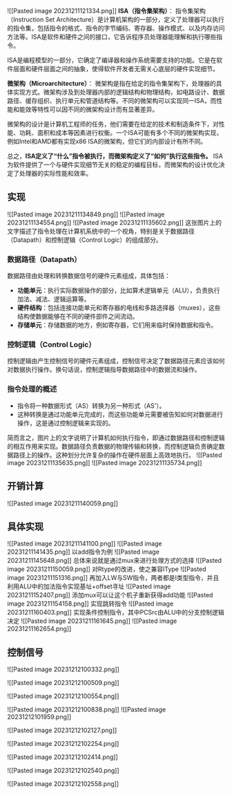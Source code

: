 ![[Pasted image 20231211121334.png]]
**ISA（指令集架构）**：
指令集架构（Instruction Set Architecture）是计算机架构的一部分，定义了处理器可以执行的指令集，包括指令的格式、指令的字节编码、寄存器、操作模式、以及内存访问方法等。ISA是软件和硬件之间的接口，它告诉程序员处理器能理解和执行哪些指令。

ISA是编程模型的一部分，它确定了编译器和操作系统需要支持的功能。它是在软件层面和硬件层面之间的抽象，使得软件开发者无需关心底层的硬件实现细节。

**微架构（Microarchitecture）**：
微架构是指在给定的指令集架构下，处理器的具体实现方式。微架构涉及到处理器内部的逻辑结构和物理结构，如电路设计、数据路径、缓存组织、执行单元和管道结构等。不同的微架构可以实现同一ISA，而性能和能效等特性可以因不同的微架构设计而有显著差异。

微架构的设计是计算机工程师的任务，他们需要在给定的技术和制造条件下，对性能、功耗、面积和成本等因素进行权衡。一个ISA可能有多个不同的微架构实现，例如Intel和AMD都有实现x86 ISA的微架构，但它们的内部设计有所不同。

总之，**ISA定义了“什么”指令被执行，而微架构定义了“如何”执行这些指令。** ISA为软件提供了一个与硬件实现细节无关的稳定的编程目标，而微架构的设计优化决定了处理器的实际性能和效率。
## 实现
![[Pasted image 20231211134849.png]]
![[Pasted image 20231211134554.png]]
![[Pasted image 20231211135602.png]]
这张图片上的文字描述了指令处理在计算机系统中的一个视角，特别是关于数据路径（Datapath）和控制逻辑（Control Logic）的组成部分。

### 数据路径（Datapath）

数据路径由处理和转换数据信号的硬件元素组成，具体包括：

- **功能单元**：执行实际数据操作的部分，比如算术逻辑单元（ALU），负责执行加法、减法、逻辑运算等。
- **硬件结构**：包括连接功能单元和寄存器的电线和多路选择器（muxes），这些结构使数据能够在不同的硬件部件之间流动。
- **存储单元**：存储数据的地方，例如寄存器，它们用来临时保持数据和指令。

### 控制逻辑（Control Logic）

控制逻辑由产生控制信号的硬件元素组成，控制信号决定了数据路径元素应该如何对数据执行操作。换句话说，控制逻辑指导数据路径中的数据流和操作。

### 指令处理的概述

- 指令将一种数据形式（AS）转换为另一种形式（AS'）。
- 这种转换是通过功能单元完成的，而这些功能单元需要被告知如何对数据进行操作，这是通过控制逻辑来实现的。

简而言之，图片上的文字说明了计算机如何执行指令，即通过数据路径和控制逻辑的相互作用来实现。数据路径负责数据的物理传输和转换，而控制逻辑负责确定数据路径上的操作。这种划分允许复杂的操作在硬件层面上高效地执行。
![[Pasted image 20231211135635.png]]
![[Pasted image 20231211135734.png]]
## 开销计算
![[Pasted image 20231211140059.png]]

## 具体实现
![[Pasted image 20231211141100.png]]
![[Pasted image 20231211141435.png]]
以add指令为例
![[Pasted image 20231211145648.png]]
总体来说就是通过mux来进行处理方式的选择
![[Pasted image 20231211150059.png]]
对Rtype的改进，使之兼容IType
![[Pasted image 20231211151316.png]]
再加入LW与SW指令，两者都是I类型指令，并且利用ALU中的加法指令实现基址+offset寻址
![[Pasted image 20231211152407.png]]
添加mux可以让这个机子重新获得add功能
![[Pasted image 20231211154158.png]]
实现跳转指令
![[Pasted image 20231211160403.png]]
实现条件控制指令，其中PCSrc由ALU中的分支控制逻辑决定
![[Pasted image 20231211161645.png]]
![[Pasted image 20231211162654.png]]
## 控制信号
![[Pasted image 20231212100332.png]]

![[Pasted image 20231212100509.png]]

![[Pasted image 20231212100554.png]]

![[Pasted image 20231212100838.png]]
![[Pasted image 20231212101959.png]]

![[Pasted image 20231212102127.png]]

![[Pasted image 20231212102254.png]]

![[Pasted image 20231212102414.png]]

![[Pasted image 20231212102540.png]]


![[Pasted image 20231212102558.png]]

 
